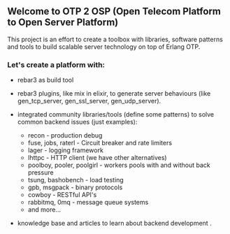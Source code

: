 ## Welcome to OTP 2 OSP (Open Telecom Platform to Open Server Platform)

This project is an effort to create a toolbox with libraries, software patterns and tools to build scalable server technology on top of Erlang OTP. 



### Let's create a platform with: 

- rebar3 as build tool 
- rebar3 plugins, like mix in elixir, to generate server behaviours  (like gen_tcp_server, gen_ssl_server, gen_udp_server).
- integrated community libraries/tools (define some patterns)  to solve common backend issues (just examples):

   * recon - production debug 
   * fuse, jobs, raterl - Circuit breaker and rate limiters
   * lager - logging framework
   * lhttpc - HTTP client  (we  have other alternatives)
   * poolboy, pooler, poolgirl - workers pools with and without back pressure
   * tsung, bashobench  - load testing
   * gpb, msgpack - binary protocols 
   * cowboy - RESTful API's 
   * rabbitmq, 0mq - message queue systems
   * and more...

- knowledge base and articles to learn about backend development .
